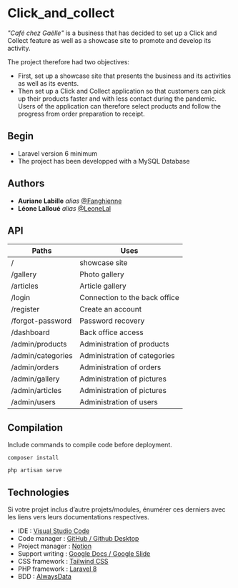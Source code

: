 # Click_and_collect
*"Café chez Gaëlle"* is a business that has decided to set up a Click and Collect feature as well as a showcase site to promote and develop its activity.

The project therefore had two objectives:
- First, set up a showcase site that presents the business and its activities as well as its events.
- Then set up a Click and Collect application so that customers can pick up their products faster and with less contact during the pandemic. Users of the application can therefore select products and follow the progress from order preparation to receipt.

## Begin
- Laravel version 6 minimum
- The project has been developped with a MySQL Database

## Authors
- **Auriane Labille**  _alias_  [@Fanghienne](https://github.com/Fanghienne)
- **Léone Lalloué**  _alias_  [@LeoneLal](https://github.com/LeoneLal)

## API
| Paths | Uses |
|--|--|
| / | showcase site |
| /gallery | Photo gallery |
| /articles | Article gallery |
| /login | Connection to the back office |
| /register | Create an account |
| /forgot-password | Password recovery |
| /dashboard | Back office access |
| /admin/products | Administration of products |
| /admin/categories | Administration of categories |
| /admin/orders | Administration of orders |
| /admin/gallery | Administration of pictures |
| /admin/articles | Administration of pictures |
| /admin/users | Administration of users |

## Compilation
Include commands to compile code before deployment.

    composer install

    php artisan serve

## Technologies
Si votre projet inclus d’autre projets/modules, énumérer ces derniers avec les liens vers leurs documentations respectives.
 - IDE : [Visual Studio Code](https://code.visualstudio.com/) 
 - Code manager : [GitHub / Github Desktop](https://github.com/) 
 - Project manager : [Notion](https://www.notion.so/product)
 - Support writing : [Google Docs / Google Slide](https://www.google.com/intl/fr-CA/docs/about/) 
 - CSS framework : [Tailwind CSS](https://tailwindcss.com/docs) 
 - PHP framework : [Laravel 8](https://laravel.com/docs/8.x) 
 - BDD : [AlwaysData](https://www.alwaysdata.com/fr/) 